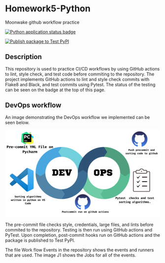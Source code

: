 # Homework5-Python
Moonwake github workflow practice

[![Python application status badge](https://github.com/triscuitcircuit/Homework5-Python/actions/workflows/python-app.yml/badge.svg)](https://github.com/triscuitcircuit/Homework5-Python/actions/workflows/python-app.yml)

[![Publish package to Test PyPI](https://github.com/triscuitcircuit/Homework5-Python/actions/workflows/publish-app.yml/badge.svg)](https://github.com/triscuitcircuit/Homework5-Python/actions/workflows/publish-app.yml)

## Description
This repository is used to practice CI/CD workflows by using GitHub actions to lint, style check, and test code before commiting to the repository. The project implements GitHub actions to lint and style check commits with Flake8 and Black, and test commits using Pytest. The status of the testing can be seen on the badge at the top of this page.

## DevOps workflow
An image demonstrating the DevOps workflow we implemented can be seen below.

![Devops image](https://github.com/triscuitcircuit/Homework5-Python/blob/8ee4eea64f3ba6083126ef1916aa11772d7e971a/DEVOPS%20Workflow.png)

The pre-commit file checks style, credentials, large files, and lints before commited to the repository. Testing is then run using GitHub actions and PyTest. Upon completion, post-commit hooks run on GitHub actions and the package is published to Test PyPI.

The file Work flow Events in the repository shows the events and
runners that are used. The image J1 shows the Jobs for all of the
events.